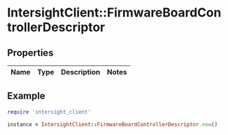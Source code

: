 # IntersightClient::FirmwareBoardControllerDescriptor

## Properties

| Name | Type | Description | Notes |
| ---- | ---- | ----------- | ----- |

## Example

```ruby
require 'intersight_client'

instance = IntersightClient::FirmwareBoardControllerDescriptor.new()
```

